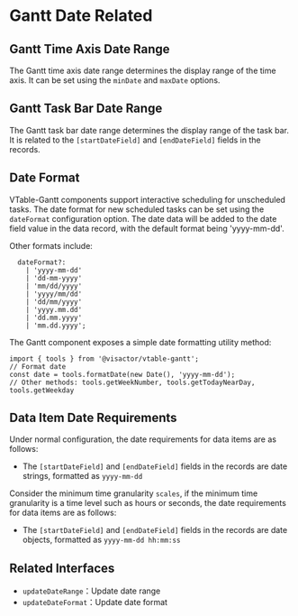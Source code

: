 # Gantt Date Related

## Gantt Time Axis Date Range

The Gantt time axis date range determines the display range of the time axis. It can be set using the `minDate` and `maxDate` options.

## Gantt Task Bar Date Range

The Gantt task bar date range determines the display range of the task bar. It is related to the `[startDateField]` and `[endDateField]` fields in the records.

## Date Format

VTable-Gantt components support interactive scheduling for unscheduled tasks. The date format for new scheduled tasks can be set using the `dateFormat` configuration option. The date data will be added to the date field value in the data record, with the default format being 'yyyy-mm-dd'.

Other formats include:
```
  dateFormat?:
    | 'yyyy-mm-dd'
    | 'dd-mm-yyyy'
    | 'mm/dd/yyyy'
    | 'yyyy/mm/dd'
    | 'dd/mm/yyyy'
    | 'yyyy.mm.dd'
    | 'dd.mm.yyyy'
    | 'mm.dd.yyyy';
```

The Gantt component exposes a simple date formatting utility method:
```
import { tools } from '@visactor/vtable-gantt';
// Format date
const date = tools.formatDate(new Date(), 'yyyy-mm-dd');
// Other methods: tools.getWeekNumber, tools.getTodayNearDay, tools.getWeekday
```

## Data Item Date Requirements

Under normal configuration, the date requirements for data items are as follows:

- The `[startDateField]` and `[endDateField]` fields in the records are date strings, formatted as `yyyy-mm-dd`

Consider the minimum time granularity `scales`, if the minimum time granularity is a time level such as hours or seconds, the date requirements for data items are as follows:

- The `[startDateField]` and `[endDateField]` fields in the records are date objects, formatted as `yyyy-mm-dd hh:mm:ss`

## Related Interfaces

- `updateDateRange`：Update date range
- `updateDateFormat`：Update date format
